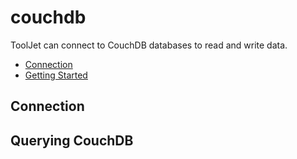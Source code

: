 
# couchdb

ToolJet can connect to CouchDB databases to read and write data. 

- [Connection](#connection)
- [Getting Started](#querying-couchdb)

## Connection

## Querying CouchDB